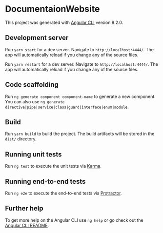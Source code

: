# DocumentaionWebsite

This project was generated with [Angular CLI](https://github.com/angular/angular-cli) version 8.2.0.

## Development server

Run `yarn start` for a dev server. Navigate to `http://localhost:4444/`. The app will automatically reload if you change any of the source files.

Run `yarn restart` for a dev server. Navigate to `http://localhost:4444/`. The app will automatically reload if you change any of the source files.

## Code scaffolding

Run `ng generate component component-name` to generate a new component. You can also use `ng generate directive|pipe|service|class|guard|interface|enum|module`.

## Build

Run `yarn build` to build the project. The build artifacts will be stored in the `dist/` directory.

## Running unit tests

Run `ng test` to execute the unit tests via [Karma](https://karma-runner.github.io).

## Running end-to-end tests

Run `ng e2e` to execute the end-to-end tests via [Protractor](http://www.protractortest.org/).

## Further help

To get more help on the Angular CLI use `ng help` or go check out the [Angular CLI README](https://github.com/angular/angular-cli/blob/master/README.md).
